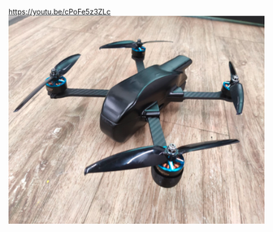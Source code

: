 https://youtu.be/cPoFe5z3ZLc
![GitHub Logo](https://github.com/andreicop/Personal-Projects/blob/main/drone.png)
